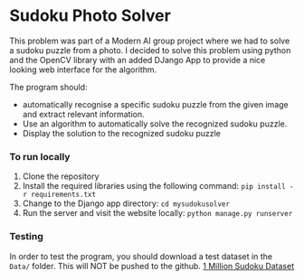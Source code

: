 # Sudoku Photo Solver

This problem was part of a Modern AI group project where we had to solve a sudoku puzzle from a photo. I decided to solve this problem using python and the OpenCV library with an added DJango App to provide a nice looking web interface for the algorithm.

The program should:

- automatically recognise a specific sudoku puzzle from the given image and extract relevant information.
- Use an algorithm to automatically solve the recognized sudoku puzzle.
- Display the solution to the recognized sudoku puzzle

### To run locally

1. Clone the repository
2. Install the required libraries using the following command:
   `pip install -r requirements.txt`
3. Change to the Django app directory:
   `cd mysudokusolver`
4. Run the server and visit the website locally:
  `python manage.py runserver`

### Testing

In order to test the program, you should download a test dataset in the `Data/` folder. This will NOT be pushed to the github.
[1 Million Sudoku Dataset](https://www.kaggle.com/datasets/bryanpark/sudoku?resource=download)
